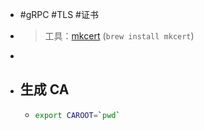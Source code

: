 - #gRPC #TLS #证书
- > 工具：[mkcert](https://github.com/FiloSottile/mkcert) (`brew install mkcert`)
-
- ## 生成 CA
	- ```bash
	  export CAROOT=`pwd`
	  
	  ```